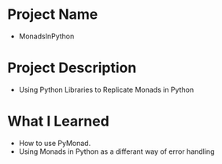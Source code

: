 # Project Name
- MonadsInPython
# Project Description
- Using Python Libraries to Replicate Monads in Python
# What I Learned
- How to use PyMonad.
- Using Monads in Python as a differant way of error handling
